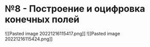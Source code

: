 # №8 - Построение и оцифровка конечных полей

![[Pasted image 20221216115417.png]]
![[Pasted image 20221216115424.png]]
